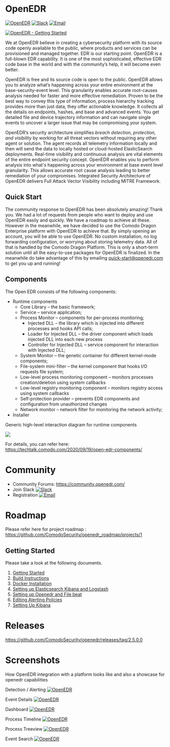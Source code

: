 # OpenEDR 
[![OpenEDR](https://techtalk.comodo.com/wp-content/uploads/2020/09/logo_small.jpg)](https://openedr.com/)
[![Slack](https://img.shields.io/badge/slack-join-blue.svg)](https://openedr.com/register/) [![Email](https://img.shields.io/badge/email-join-blue.svg)](mailto:register@openedr.com)

[![OpenEDR - Getting Started](https://techtalk.comodo.com/wp-content/uploads/2022/10/openedr_img.jpg)](https://www.youtube.com/watch?v=lfo_fyinvYs "OpenEDR - Getting Started")    

We at OpenEDR believe in creating a cybersecurity platform with its source code openly available to the public,  where products and services can be provisioned and managed together. EDR is our starting point.
OpenEDR is a full-blown EDR capability. It is one of the most sophisticated, effective EDR code base in the world and with the community’s help, it will become even better.

OpenEDR is free and its source code is open to the public. OpenEDR allows you to analyze what’s happening across your entire environment at the base-security-event level. This granularity enables accurate root-causes analysis needed for faster and more effective remediation. Proven to be the best way to convey this type of information, process hierarchy tracking provides more than just data, they offer actionable knowledge. It collects all the details on endpoints, hashes, and base and advanced events. You get detailed file and device trajectory information and can navigate single events to uncover a larger issue that may be compromising your system.

OpenEDR’s security architecture simplifies *breach detection, protection, and visibility* by working for all threat vectors without requiring any other agent or solution. The agent records all telemetry information locally and then will send the data to locally hosted or cloud-hosted ElasticSearch deployments. Real-time visibility and continuous analysis are vital elements of the entire endpoint security concept. OpenEDR enables you to perform analysis into what's happening across your environment at base event level granularity. This allows accurate root cause analysis leading to better remediation of your compromises. Integrated Security Architecture of OpenEDR delivers Full Attack Vector Visibility including MITRE Framework. 

## Quick Start
The community response to OpenEDR has been absolutely amazing! Thank you. We had a lot of requests from people who want to deploy and use OpenEDR easily and quickly. We have a roadmap to achieve all these. However in the meanwhile, we have decided to use the Comodo Dragon Enterprise platform with OpenEDR to achieve that. By simply opening an account, you will be able to use OpenEDR. No custom installation, no log forwarding configuration, or worrying about storing telemetry data. All of that is handled by the Comodo Dragon Platform. This is only a short-term solution until all the easy-to-use packages for OpenEDR is finalized. In the meanwhile do take advantage of this by emailing quick-start@openedr.com to get you up and running!


## Components
The Open EDR consists of the following components:

* Runtime components
  * Core Library – the basic framework; 
  * Service – service application;
  * Process Monitor – components for per-process monitoring; 
    * Injected DLL – the library which is injected into different processes and hooks API calls;
    * Loader for Injected DLL – the driver component which loads injected DLL into each new process
    * Controller for Injected DLL – service component for interaction with Injected DLL;
  * System Monitor – the genetic container for different kernel-mode components;
  * File-system mini-filter – the kernel component that hooks I/O requests file system;
  * Low-level process monitoring component – monitors processes creation/deletion using system callbacks
  * Low-level registry monitoring component – monitors registry access using system callbacks
  * Self-protection provider – prevents EDR components and configuration from unauthorized changes
  * Network monitor – network filter for monitoring the network activity;
* Installer

Generic high-level interaction diagram for runtime components

![](https://techtalk.comodo.com/wp-content/uploads/2020/09/image.png)

For details, you can refer here: https://techtalk.comodo.com/2020/09/19/open-edr-components/

# Community
* Community Forums: https://community.openedr.com/
* Join Slack [![Slack](https://img.shields.io/badge/slack-join-blue.svg)](https://openedr.com/register/)
* Registration [![Email](https://img.shields.io/badge/email-join-blue.svg)](mailto:register@openedr.com)

# Roadmap
Please refer here for project roadmap : https://github.com/ComodoSecurity/openedr_roadmap/projects/1

## Getting Started

Please take a look at the following documents.

1. [Getting Started](getting-started/InstallationInstructions.md)
2. [Build Instructions](getting-started/BuildInstructions.md)
3. [Docker Installation](getting-started/DockerInstallation.md)
4. [Setting up Elasticsearch Kibana and Logstash](getting-started/SettingELK.md)
5. [Setting up Openedr and File beat](getting-started/SettingFileBeat.md)
6. [Editing Alerting Policies](getting-started/EditingAlertingPolicies.md)
7. [Setting Up Kibana](getting-started/SettingKibana.md)

 
 # Releases
https://github.com/ComodoSecurity/openedr/releases/tag/2.5.0.0
# Screenshots
How OpenEDR integration with a platform looks like and also a showcase for openedr capabilities

Detection / Alerting
[![OpenEDR](https://github.com/ComodoSecurity/openedr/blob/main/docs/screenshots/Screenshot_1.jpg)](https://enterprise.comodo.com/dragon/)

Event Details
[![OpenEDR](https://github.com/ComodoSecurity/openedr/blob/main/docs/screenshots/Screenshot_2.jpg)](https://enterprise.comodo.com/dragon/)

Dashboard
[![OpenEDR](https://github.com/ComodoSecurity/openedr/blob/main/docs/screenshots/Screenshot_3.jpg)](https://enterprise.comodo.com/dragon/)

Process Timeline
[![OpenEDR](https://github.com/ComodoSecurity/openedr/blob/main/docs/screenshots/Screenshot_4.jpg)](https://enterprise.comodo.com/dragon/)

Process Treeview
[![OpenEDR](https://github.com/ComodoSecurity/openedr/blob/main/docs/screenshots/Screenshot_5.jpg)](https://enterprise.comodo.com/dragon/)


Event Search
[![OpenEDR](https://github.com/ComodoSecurity/openedr/blob/main/docs/screenshots/Screenshot_6.jpg)](https://enterprise.comodo.com/dragon/)
